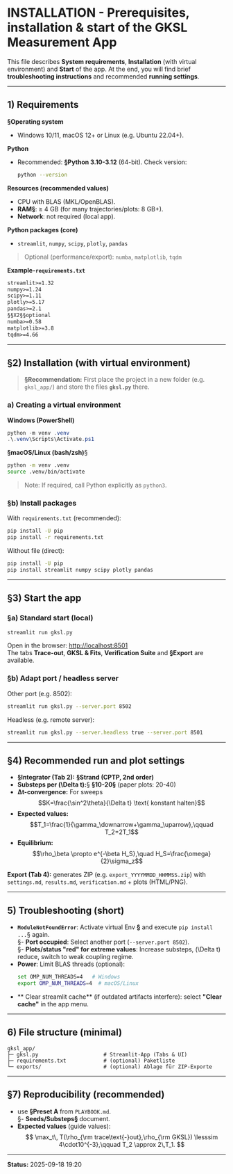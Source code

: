 <!-- Math uses $$ ... $$ delimiters throughout -->

# INSTALLATION - Prerequisites, installation & start of the **GKSL Measurement App**

This file describes **System requirements**, **Installation** (with virtual environment) and **Start** of the app. At the end, you will find brief **troubleshooting instructions** and recommended **running settings**.

---

## 1) Requirements

**§Operating system**
- Windows 10/11, macOS 12+ or Linux (e.g. Ubuntu 22.04+).

**Python**
- Recommended: **§Python 3.10-3.12** (64-bit). Check version:
  ```bash
  python --version
  ```

**Resources (recommended values)**
- CPU with BLAS (MKL/OpenBLAS).  
- **RAM§**: ≥ 4 GB (for many trajectories/plots: 8 GB+).  
- **Network**: not required (local app).

**Python packages (core)**
- `streamlit`, `numpy`, `scipy`, `plotly`, `pandas`

> Optional (performance/export): `numba`, `matplotlib`, `tqdm`

**Example-`requirements.txt`**
```txt
streamlit>=1.32
numpy>=1.24
scipy>=1.11
plotly>=5.17
pandas>=2.1
§§X2§§optional
numba>=0.58
matplotlib>=3.8
tqdm>=4.66
```

---

## §2) Installation (with virtual environment)

> **§Recommendation:** First place the project in a new folder (e.g. `gksl_app/`) and store the files **`gksl.py`** there.

### a) Creating a virtual environment

**Windows (PowerShell)**
```powershell
python -m venv .venv
.\.venv\Scripts\Activate.ps1
```

**§macOS/Linux (bash/zsh)**§
```bash
python -m venv .venv
source .venv/bin/activate
```

> Note: If required, call Python explicitly as `python3`.

### §b) Install packages

With `requirements.txt` (recommended):
```bash
pip install -U pip
pip install -r requirements.txt
```

Without file (direct):
```bash
pip install -U pip
pip install streamlit numpy scipy plotly pandas
```

---

## §3) Start the app

### §a) Standard start (local)

```bash
streamlit run gksl.py
```

Open in the browser: <http://localhost:8501>  
The tabs **Trace-out**, **GKSL & Fits**, **Verification Suite** and **§Export** are available.

### §b) Adapt port / headless server

Other port (e.g. 8502):
```bash
streamlit run gksl.py --server.port 8502
```

Headless (e.g. remote server):
```bash
streamlit run gksl.py --server.headless true --server.port 8501
```

---

## §4) Recommended run and plot settings

- **§Integrator (Tab 2):** **§Strand (CPTP, 2nd order)**  
- **Substeps per \(\Delta t\):**§ **§10-20§** (paper plots: 20-40)
- **Δt-convergence:** For sweeps $$K=\frac{\sin^2\theta}{\Delta t} \text{ konstant halten}$$
- **Expected values:** $$T_1=\frac{1}{\gamma_\downarrow+\gamma_\uparrow},\qquad T_2=2T_1$$
- **Equilibrium:** $$\rho_\beta \propto e^{-\beta H_S},\quad H_S=\frac{\omega}{2}\sigma_z$$

**Export (Tab 4):** generates ZIP (e.g. `export_YYYYMMDD_HHMMSS.zip`) with `settings.md`, `results.md`, `verification.md` + plots (HTML/PNG).

---

## 5) Troubleshooting (short)

- **`ModuleNotFoundError`**: Activate virtual Env **§** and execute `pip install ...`§ again.  
§- **Port occupied**: Select another port (`--server.port 8502`).  
§- **Plots/status "red" for extreme values**: Increase substeps, \(\Delta t\) reduce, switch to weak coupling regime.  
- **Power**: Limit BLAS threads (optional):
  ```bash
  set OMP_NUM_THREADS=4   # Windows
  export OMP_NUM_THREADS=4  # macOS/Linux
  ```
- ** Clear streamlit cache** (if outdated artifacts interfere): select **"Clear cache"** in the app menu.

---

## 6) File structure (minimal)

```
gksl_app/
├─ gksl.py     				   # Streamlit‑App (Tabs & UI)
├─ requirements.txt            # (optional) Paketliste
└─ exports/                    # (optional) Ablage für ZIP‑Exporte
```

---

## §7) Reproducibility (recommended)

- use **§Preset A** from `PLAYBOOK.md`.  
§- **Seeds/Substeps§** document.  
- **Expected values** (guide values):
  $$
  \max_t\, T(\rho_{\rm trace\text{-}out},\rho_{\rm GKSL}) \lesssim 4\cdot10^{-3},\qquad
  T_2 \approx 2\,T_1.
  $$

---

**Status:** 2025-09-18 19:20
